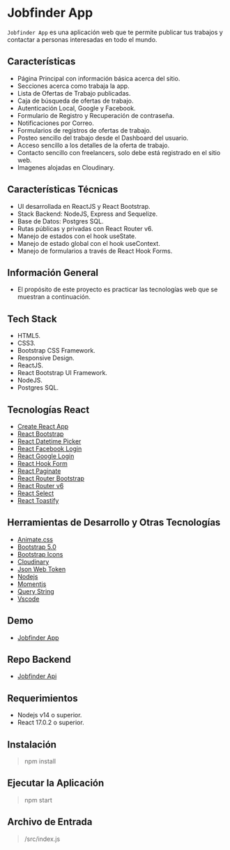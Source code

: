 # Jobfinder App

`Jobfinder App` es una aplicación web que te permite publicar tus trabajos y contactar a personas interesadas en todo el mundo.

## Características

- Página Principal con información básica acerca del sitio.
- Secciones acerca como trabaja la app.
- Lista de Ofertas de Trabajo publicadas.
- Caja de búsqueda de ofertas de trabajo.
- Autenticación Local, Google y Facebook.
- Formulario de Registro y Recuperación de contraseña.
- Notificaciones por Correo.
- Formularios de registros de ofertas de trabajo.
- Posteo sencillo del trabajo desde el Dashboard del usuario.
- Acceso sencillo a los detalles de la oferta de trabajo.
- Contacto sencillo con freelancers, solo debe está registrado en el sitio web.
- Imagenes alojadas en Cloudinary.

## Características Técnicas

- UI desarrollada en ReactJS y React Bootstrap.
- Stack Backend: NodeJS, Express and Sequelize.
- Base de Datos: Postgres SQL.
- Rutas públicas y privadas con React Router v6.
- Manejo de estados con el hook useState.
- Manejo de estado global con el hook useContext.
- Manejo de formularios a través de React Hook Forms.

## Información General

- El propósito de este proyecto es practicar las tecnologías web que se muestran a continuación.

## Tech Stack

- HTML5.
- CSS3.
- Bootstrap CSS Framework.
- Responsive Design.
- ReactJS.
- React Bootstrap UI Framework.
- NodeJS.
- Postgres SQL.

## Tecnologías React

- [Create React App](https://create-react-app.dev/)
- [React Bootstrap](https://react-bootstrap.github.io/)
- [React Datetime Picker](https://www.npmjs.com/package/react-datetime-picker)
- [React Facebook Login](https://www.npmjs.com/package/react-facebook-login)
- [React Google Login](https://www.npmjs.com/package/react-google-login)
- [React Hook Form](https://react-hook-form.com/)
- [React Paginate](https://www.npmjs.com/package/react-paginate)
- [React Router Bootstrap](https://www.npmjs.com/package/react-router-bootstrap)
- [React Router v6](https://reactrouter.com/)
- [React Select](https://react-select.com/home)
- [React Toastify](https://fkhadra.github.io/react-toastify/introduction)

## Herramientas de Desarrollo y Otras Tecnologías

- [Animate.css](https://animate.style/)
- [Bootstrap 5.0](https://getbootstrap.com/)
- [Bootstrap Icons](https://icons.getbootstrap.com/)
- [Cloudinary](https://cloudinary.com/)
- [Json Web Token](https://jwt.io/)
- [Nodejs](https://nodejs.org/en/)
- [Momentjs](https://momentjs.com/)
- [Query String](https://www.npmjs.com/package/query-string)
- [Vscode](https://code.visualstudio.com/)

## Demo

- [Jobfinder App](https://jobfinder-app-njca.netlify.app/)

## Repo Backend

- [Jobfinder Api](https://github.com/nca1478/job-finder-api)

## Requerimientos

- Nodejs v14 o superior.
- React 17.0.2 o superior.

## Instalación

> npm install

## Ejecutar la Aplicación

> npm start

## Archivo de Entrada

> /src/index.js
